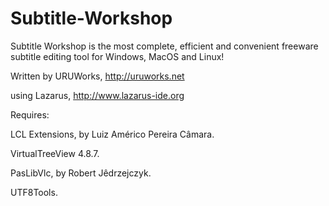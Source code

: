 # Subtitle-Workshop
Subtitle Workshop is the most complete, efficient and convenient freeware subtitle editing tool for Windows, MacOS and Linux!

Written by URUWorks, http://uruworks.net

using Lazarus, http://www.lazarus-ide.org

Requires:

LCL Extensions, by Luiz Américo Pereira Câmara.

VirtualTreeView 4.8.7.

PasLibVlc, by Robert Jêdrzejczyk.

UTF8Tools.
